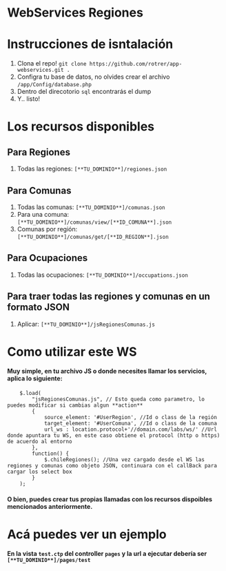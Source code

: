 WebServices Regiones
=======

# Instrucciones de isntalación

1. Clona el repo! `git clone https://github.com/rotrer/app-webservices.git . `
2. Configra tu base de datos, no olvides crear el archivo `/app/Config/database.php`
3. Dentro del direcotorio `sql` encontrarás el dump
4. Y.. listo!

# Los recursos disponibles

## Para Regiones

1. Todas las regiones: `[**TU_DOMINIO**]/regiones.json`

## Para Comunas

1. Todas las comunas: `[**TU_DOMINIO**]/comunas.json`
2. Para una comuna: `[**TU_DOMINIO**]/comunas/view/[**ID_COMUNA**].json` 
3. Comunas por región: `[**TU_DOMINIO**]/comunas/get/[**ID_REGION**].json`

## Para Ocupaciones

1. Todas las ocupaciones: `[**TU_DOMINIO**]/occupations.json`

## Para traer todas las regiones y comunas en un formato JSON

1. Aplicar: `[**TU_DOMINIO**]/jsRegionesComunas.js`


# Como utilizar este WS

#### Muy simple, en tu archivo JS o donde necesites llamar los servicios, aplica lo siguiente:
```
	$.load(
		"jsRegionesComunas.js", // Esto queda como parametro, lo puedes modificar si cambias algun **action**
		{
	        source_element: '#UserRegion', //Id o class de la región
	        target_element: '#UserComuna', //Id o class de la comuna
	        url_ws : location.protocol+'//domain.com/labs/ws/' //Url donde apuntara tu WS, en este caso obtiene el protocol (http o https) de acuerdo al entorno
	    },
	    function() {
	    	$.chileRegiones(); //Una vez cargado desde el WS las regiones y comunas como objeto JSON, continuara con el callBack para cargar los select box
		}
	);
```

#### O bien, puedes crear tus propias llamadas con los recursos dispoibles mencionados anteriormente.

# Acá puedes ver un ejemplo

#### En la vista `test.ctp` del controller `pages` y la url a ejecutar debería ser `[**TU_DOMINIO**]/pages/test`